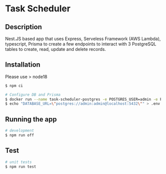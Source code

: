 # Task Scheduler

## Description

Nest.JS based app that uses Express, Serveless Framework (AWS Lambda), typescript, Prisma to create a few endpoints to interact with 3 PostgreSQL tables to create, read, update and delete records.

## Installation

Please use > node18

```bash
$ npm ci

# Configure DB and Prisma
$ docker run --name task-scheduler-postgres -e POSTGRES_USER=admin -e POSTGRES_PASSWORD=admin -e POSTGRES_DB=taskschedulerdb -p 5432:5432 -d postgres
$ echo "DATABASE_URL=\"postgres://admin:admin@localhost:5432\"" > .env

```

## Running the app

```bash
# development
$ npm run off
```

## Test

```bash
# unit tests
$ npm run test

```
